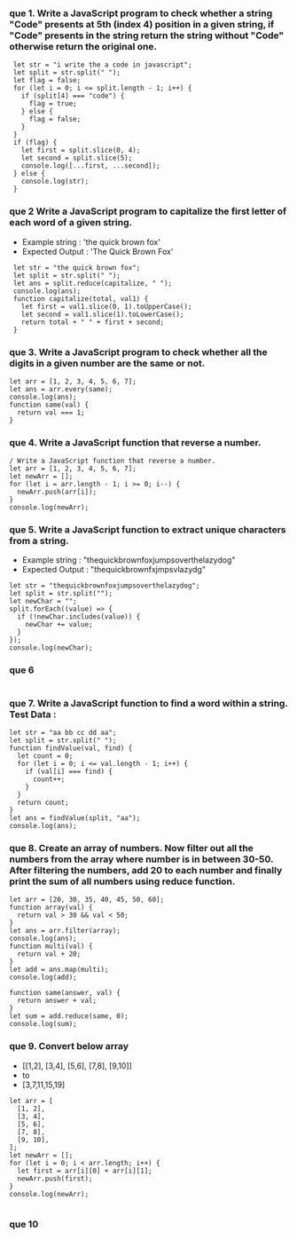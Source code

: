### que 1. Write a JavaScript program to check whether a string "Code" presents at 5th (index 4) position in a given string, if "Code" presents in the string return the string without "Code" otherwise return the original one.

```
 let str = "i write the a code in javascript";
 let split = str.split(" ");
 let flag = false;
 for (let i = 0; i <= split.length - 1; i++) {
   if (split[4] === "code") {
     flag = true;
   } else {
     flag = false;
   }
 }
 if (flag) {
   let first = split.slice(0, 4);
   let second = split.slice(5);
   console.log([...first, ...second]);
 } else {
   console.log(str);
 }

```

### que 2 Write a JavaScript program to capitalize the first letter of each word of a given string.

- Example string : 'the quick brown fox'
- Expected Output : 'The Quick Brown Fox'

```
 let str = "the quick brown fox";
 let split = str.split(" ");
 let ans = split.reduce(capitalize, " ");
 console.log(ans);
 function capitalize(total, val1) {
   let first = val1.slice(0, 1).toUpperCase();
   let second = val1.slice(1).toLowerCase();
   return total + " " + first + second;
 }

```

### que 3. Write a JavaScript program to check whether all the digits in a given number are the same or not.

```
let arr = [1, 2, 3, 4, 5, 6, 7];
let ans = arr.every(same);
console.log(ans);
function same(val) {
  return val === 1;
}

```

### que 4. Write a JavaScript function that reverse a number.

```
/ Write a JavaScript function that reverse a number.
let arr = [1, 2, 3, 4, 5, 6, 7];
let newArr = [];
for (let i = arr.length - 1; i >= 0; i--) {
  newArr.push(arr[i]);
}
console.log(newArr);

```

### que 5. Write a JavaScript function to extract unique characters from a string.

- Example string : "thequickbrownfoxjumpsoverthelazydog"
- Expected Output : "thequickbrownfxjmpsvlazydg"

```
let str = "thequickbrownfoxjumpsoverthelazydog";
let split = str.split("");
let newChar = "";
split.forEach((value) => {
  if (!newChar.includes(value)) {
    newChar += value;
  }
});
console.log(newChar);

```

### que 6

```

```

### que 7. Write a JavaScript function to find a word within a string. Test Data :

```
let str = "aa bb cc dd aa";
let split = str.split(" ");
function findValue(val, find) {
  let count = 0;
  for (let i = 0; i <= val.length - 1; i++) {
    if (val[i] === find) {
      count++;
    }
  }
  return count;
}
let ans = findValue(split, "aa");
console.log(ans);

```

### que 8. Create an array of numbers. Now filter out all the numbers from the array where number is in between 30-50. After filtering the numbers, add 20 to each number and finally print the sum of all numbers using reduce function.

```
let arr = [20, 30, 35, 40, 45, 50, 60];
function array(val) {
  return val > 30 && val < 50;
}
let ans = arr.filter(array);
console.log(ans);
function multi(val) {
  return val + 20;
}
let add = ans.map(multi);
console.log(add);

function same(answer, val) {
  return answer + val;
}
let sum = add.reduce(same, 0);
console.log(sum);

```

### que 9. Convert below array

- [[1,2], [3,4], [5,6], [7,8], [9,10]]
- to
- [3,7,11,15,19]

```
let arr = [
  [1, 2],
  [3, 4],
  [5, 6],
  [7, 8],
  [9, 10],
];
let newArr = [];
for (let i = 0; i < arr.length; i++) {
  let first = arr[i][0] + arr[i][1];
  newArr.push(first);
}
console.log(newArr);


```

### que 10

```

```
